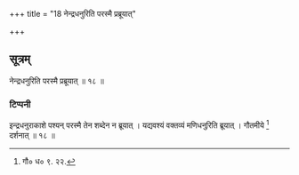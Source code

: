 +++
title = "18 नेन्द्रधनुरिति परस्मै प्रब्रूयात्"

+++
## सूत्रम्
नेन्द्रधनुरिति परस्मै प्रब्रूयात् ॥ १८ ॥  
### टिप्पनी
इन्द्रधनुराकाशे पश्यन् परस्मै तेन शब्देन न ब्रूयात् । यद्यवश्यं वक्तव्यं मणिधनुरिति ब्रूयात् । गौतमीये [^१] दर्शनात् ॥ १८ ॥  

[^१]: गौ० ध० ९. २२.
